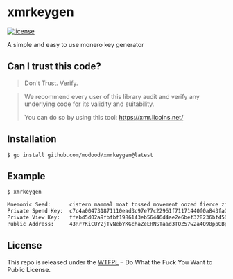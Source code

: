 xmrkeygen
=========

[![license](https://img.shields.io/badge/license-WTFPL%20--%20Do%20What%20the%20Fuck%20You%20Want%20to%20Public%20License-green.svg)](https://github.com/modood/xmrkeygen/blob/master/LICENSE)

A simple and easy to use monero key generator

Can I trust this code?
----------------------

> Don't Trust. Verify.

> We recommend every user of this library audit and verify any underlying code for its validity and suitability.
>
> You can do so by using this tool: https://xmr.llcoins.net/

Installation
------------

```
$ go install github.com/modood/xmrkeygen@latest
```

Example
-------

```txt
$ xmrkeygen

Mnemonic Seed:      cistern mammal moat tossed movement oozed fierce zigzags nucleus pyramid hybrid wrist pegs candy duets cupcake mammal slackens gymnast issued tarnished ghost leopard liquid movement
Private Spend Key:  c7c4a004731871110ead3c97e77c22961f71171440f0a843fa07a668d8f4b302
Private View Key:   ffebd5d02a9fbfbf1986143eb56446d4ae2e6bef328236bf45606a93169e970a
Public Address:     43Rr7KiCUY2jTvNebYKGchaZeEHNSTaad3TQZ57w2a4Q98ppGBpYZwxSYDetzLpuwE4LMR6C2HEcj4DjCVdg9wP85xspxeS
```

License
-------

This repo is released under the [WTFPL](http://www.wtfpl.net/) – Do What the Fuck You Want to Public License.
